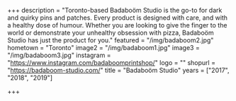 +++
description = "Toronto-based Badaboöm Studio is the go-to for dark and quirky pins and patches. Every product is designed with care, and with a healthy dose of humour. Whether you are looking to give the finger to the world or demonstrate your unhealthy obsession with pizza, Badaboöm Studio has just the product for you."
featured = "/img/badaboom2.jpg"
hometown = "Toronto"
image2 = "/img/badaboom1.jpg"
image3 = "/img/badaboom3.jpg"
instagram = "https://www.instagram.com/badaboomprintshop/"
logo = ""
shopurl = "https://badaboom-studio.com/"
title = "Badaboöm Studio"
years = ["2017", "2018", "2019"]

+++

